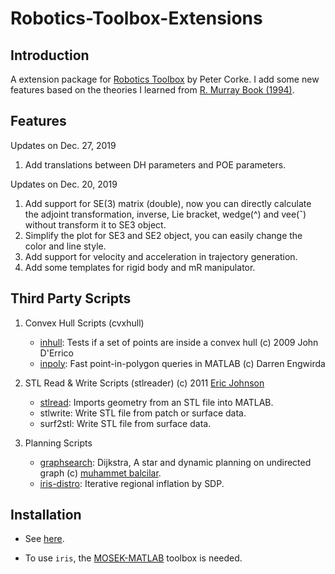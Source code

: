 # Robotics-Toolbox-Extensions

## Introduction

A extension package for [Robotics Toolbox](http://petercorke.com/wordpress/toolboxes/robotics-toolbox) by Peter Corke. I add some new features based on the theories I learned from [R. Murray Book (1994)](https://www.crcpress.com/A-Mathematical-Introduction-to-Robotic-Manipulation/Murray/p/book/9780849379819).

## Features

Updates on Dec. 27, 2019

1. Add translations between DH parameters and POE parameters.

Updates on Dec. 20, 2019

1. Add support for SE(3) matrix (double), now you can directly calculate the adjoint transformation, inverse, Lie bracket, wedge(^) and vee(ˇ) without transform it to SE3 object.
2. Simplify the plot for SE3 and SE2 object, you can easily change the color and line style.
3. Add support for velocity and acceleration in trajectory generation.
4. Add some templates for rigid body and mR manipulator.

## Third Party Scripts

1. Convex Hull Scripts (cvxhull)
	- [inhull](https://nl.mathworks.com/matlabcentral/fileexchange/10226-inhull ): Tests if a set of points are inside a convex hull (c) 2009 John D'Errico 
	- [inpoly](https://github.com/dengwirda/inpoly ): Fast point-in-polygon queries in MATLAB (c) Darren Engwirda 

2. STL Read & Write Scripts (stlreader) (c) 2011 [Eric Johnson](https://nl.mathworks.com/matlabcentral/profile/authors/2990507-eric-johnson)
	- [stlread](https://nl.mathworks.com/matlabcentral/fileexchange/22409-stl-file-reader): Imports geometry from an STL file into MATLAB.
	- stlwrite: Write STL file from patch or surface data.
	- surf2stl: Write STL file from surface data.

3. Planning Scripts 
    - [graphsearch](https://nl.mathworks.com/matlabcentral/fileexchange/68871-robotpathplanning): Dijkstra, A star and dynamic planning on undirected graph (c) [muhammet balcilar](https://nl.mathworks.com/matlabcentral/profile/authors/7269297-muhammet-balcilar).  
    - [iris-distro](https://github.com/rdeits/iris-distro): Iterative regional inflation by SDP. 

## Installation

- See [here](https://github.com/star2dust/Robotics-Toolbox).

- To use `iris`, the [MOSEK-MATLAB](https://github.com/star2dust/MOSEK-MATLAB) toolbox is needed.